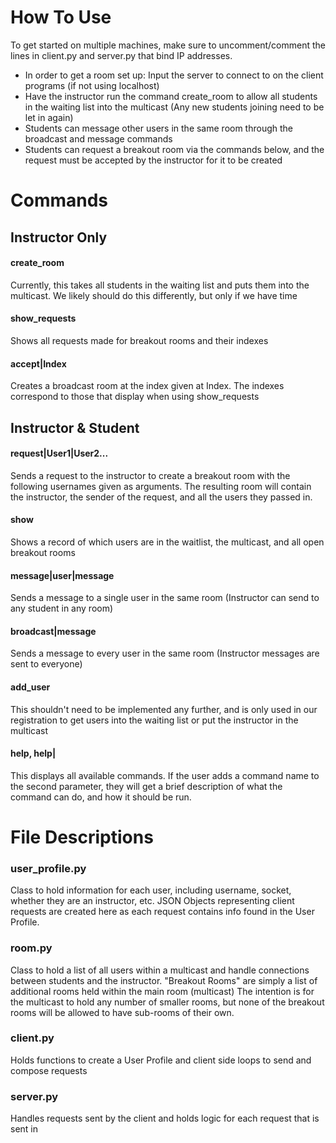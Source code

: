 # How To Use
To get started on multiple machines, make sure to uncomment/comment the lines in client.py and server.py that bind IP addresses. 
- In order to get a room set up: Input the server to connect to on the client programs (if not using localhost)
- Have the instructor run the command create_room to allow all students in the waiting list into the multicast (Any new students joining need to be let in again)
- Students can message other users in the same room through the broadcast and message commands 
- Students can request a breakout room via the commands below, and the request must be accepted by the instructor for it to be created 

# Commands
## Instructor Only
#### create_room
Currently, this takes all students in the waiting list and puts them into the multicast. We likely should do this differently, but only if we have time 
#### show_requests
Shows all requests made for breakout rooms and their indexes
#### accept|Index
Creates a broadcast room at the index given at Index. The indexes correspond to those that display when using show_requests


## Instructor & Student
#### request|User1|User2...
Sends a request to the instructor to create a breakout room with the following usernames given as arguments. 
The resulting room will contain the instructor, the sender of the request, 
and all the users they passed in. 
#### show
Shows a record of which users are in the waitlist, the multicast, and all open breakout rooms
#### message|user|message
Sends a message to a single user in the same room (Instructor can send to any student in any room)
#### broadcast|message
Sends a message to every user in the same room (Instructor messages are sent to everyone)
#### add_user
This shouldn't need to be implemented any further, 
and is only used in our registration to get users into the waiting list or put the instructor in the multicast
#### help, help|<command name>
This displays all available commands. If the user adds a command name to the second parameter, they will get a brief description of what the command can do, and how it should be run.

# File Descriptions
### user_profile.py
Class to hold information for each user, including username, socket, whether they are an instructor, etc. 
JSON Objects representing client requests are created here as each request contains info found in the User Profile. 

### room.py 
Class to hold a list of all users within a multicast and handle connections between students and the instructor. 
"Breakout Rooms" are simply a list of additional rooms held within the main room (multicast)
The intention is for the multicast to hold any number of smaller rooms, but none of the breakout rooms will be allowed to have sub-rooms of their own. 

### client.py
Holds functions to create a User Profile and client side loops to send and compose requests 

### server.py
Handles requests sent by the client and holds logic for each request that is sent in 
